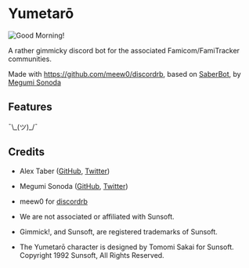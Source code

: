 # Yumetarō
![Good Morning!](http://i.imgur.com/bqA1MYr.png)

A rather gimmicky discord bot for the associated Famicom/FamiTracker communities.

Made with https://github.com/meew0/discordrb, based on [SaberBot](https://github.com/megumisonoda/SaberBot), by [Megumi Sonoda](https://github.com/megumisonoda)

## Features  
¯\\\_(ツ)\_/¯

## Credits
* Alex Taber ([GitHub](https://github.com/astronautlevel2), [Twitter](https://twitter.com/astronautlevel2))
* Megumi Sonoda ([GitHub](https://github.com/megumisonoda), [Twitter](https://twitter.com/dreamyspell))
* meew0 for [discordrb](https://github.com/meew0/discordrb)

* We are not associated or affiliated with Sunsoft.
* Gimmick!, and Sunsoft, are registered trademarks of Sunsoft.
* The Yumetarō character is designed by Tomomi Sakai for Sunsoft. Copyright 1992 Sunsoft, All Rights Reserved.
